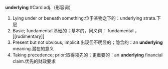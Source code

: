 **underlying** #Card 
adj.（形容词）
1. Lying under or beneath something:位于某物之下的：underlying strata.下层
2. Basic; fundamental.基础的；基本的，同义词： fundamental ， [[rudimentary]]
3. Present but not obvious; implicit:出现但不明显的；隐含的：an **underlying** meaning.潜在的意义
4. Taking precedence; prior:取得领先的；更重要的：an **underlying** financial claim.优先的财政要求
